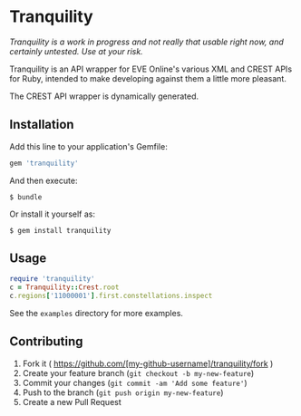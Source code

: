 # Tranquility

*Tranquility is a work in progress and not really that usable right now, and certainly untested. Use at your risk.*

Tranquility is an API wrapper for EVE Online's various XML and CREST APIs for Ruby, intended to make developing against them a little more pleasant.

The CREST API wrapper is dynamically generated.

## Installation

Add this line to your application's Gemfile:

```ruby
gem 'tranquility'
```

And then execute:

    $ bundle

Or install it yourself as:

    $ gem install tranquility

## Usage

```ruby
require 'tranquility'
c = Tranquility::Crest.root
c.regions['11000001'].first.constellations.inspect
```

See the `examples` directory for more examples.

## Contributing

1. Fork it ( https://github.com/[my-github-username]/tranquility/fork )
2. Create your feature branch (`git checkout -b my-new-feature`)
3. Commit your changes (`git commit -am 'Add some feature'`)
4. Push to the branch (`git push origin my-new-feature`)
5. Create a new Pull Request
